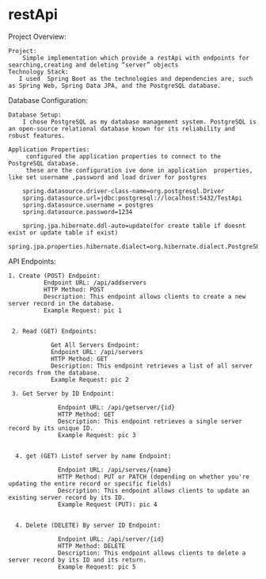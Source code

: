 # restApi

Project Overview:

    Project:
        Simple implementation which provide a restApi with endpoints for searching,creating and deleting “server” objects
    Technology Stack:
       I used  Spring Boot as the technologies and dependencies are, such as Spring Web, Spring Data JPA, and the PostgreSQL database.
       
Database Configuration:

    Database Setup:
        I chose PostgreSQL as my database management system. PostgreSQL is an open-source relational database known for its reliability and robust features.

    Application Properties:
         configured the application properties to connect to the PostgreSQL database.
         these are the configuration ive done in application  properties, like set username ,password and load driver for postgres

        spring.datasource.driver-class-name=org.postgresql.Driver
        spring.datasource.url=jdbc:postgresql://localhost:5432/TestApi
        spring.datasource.username = postgres
        spring.datasource.password=1234

        spring.jpa.hibernate.ddl-auto=update(for create table if doesnt exist or update table if exist)
        spring.jpa.properties.hibernate.dialect=org.hibernate.dialect.PostgreSQLDialect
        
API Endpoints:

    1. Create (POST) Endpoint:
              Endpoint URL: /api/addservers
              HTTP Method: POST
              Description: This endpoint allows clients to create a new server record in the database.
              Example Request: pic 1

    
     2. Read (GET) Endpoints:

                Get All Servers Endpoint:
                Endpoint URL: /api/servers
                HTTP Method: GET
                Description: This endpoint retrieves a list of all server records from the database.
                Example Request: pic 2

     3. Get Server by ID Endpoint:

                  Endpoint URL: /api/getserver/{id}
                  HTTP Method: GET
                  Description: This endpoint retrieves a single server record by its unique ID.
                  Example Request: pic 3 


      4. get (GET) Listof server by name Endpoint:
              
                  Endpoint URL: /api/serves/{name}
                  HTTP Method: PUT or PATCH (depending on whether you're updating the entire record or specific fields)
                  Description: This endpoint allows clients to update an existing server record by its ID.
                  Example Request (PUT): pic 4 


      4. Delete (DELETE) By server ID Endpoint:

                  Endpoint URL: /api/server/{id}
                  HTTP Method: DELETE
                  Description: This endpoint allows clients to delete a server record by its ID and its return.
                  Example Request: pic 5


      
                  

